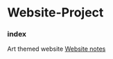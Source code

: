 # Website-Project

### index
Art themed website
[Website notes](https://github.com/user-attachments/files/15586271/CourseProjectNotes.pdf)
